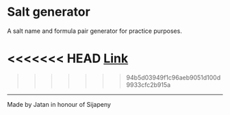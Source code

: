 # Salt generator
A salt name and formula pair generator for practice purposes.

<<<<<<< HEAD
[Link](https://plojyon.github.io/salt_generator/)
=======
>>>>>>> 94b5d03949f1c96aeb9051d100d9933cfc2b915a

<hr>
Made by Jatan in honour of Sijapeny

